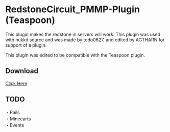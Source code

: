 # RedstoneCircuit_PMMP-Plugin (Teaspoon)
This plugin makes the redstone in servers will work. This plugin was used with nukkit source and was made by tedo0627, and edited by AGTHARN for support of a plugin.

This plugin was edited to be compatible with the Teaspoon plugin.

## Download
[Click Here](https://github.com/AGTHARN/RedstoneCircuit_PMMP-Plugin/releases/tag/2.0.2)

## TODO
・Rails<br>
・Minecarts<br>
・Events
